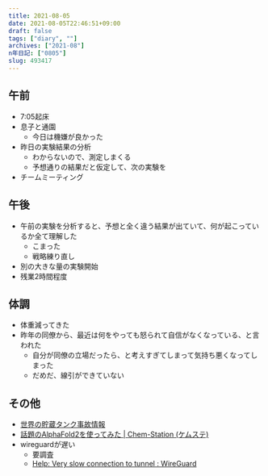```yaml
---
title: 2021-08-05
date: 2021-08-05T22:46:51+09:00
draft: false
tags: ["diary", ""]
archives: ["2021-08"]
n年日記: ["0805"]
slug: 493417
---
```

## 午前
- 7:05起床
- 息子と通園
  - 今日は機嫌が良かった
- 昨日の実験結果の分析
  - わからないので、測定しまくる
  - 予想通りの結果だと仮定して、次の実験を
- チームミーティング
## 午後
- 午前の実験を分析すると、予想と全く違う結果が出ていて、何が起こっているか全て理解した
  - こまった
  - 戦略練り直し
- 別の大きな量の実験開始
- 残業2時間程度
## 体調
- 体重減ってきた
- 昨年の同僚から、最近は何をやっても怒られて自信がなくなっている、と言われた
  - 自分が同僚の立場だったら、と考えすぎてしまって気持ち悪くなってしまった
  - だめだ、線引ができていない
## その他
- [世界の貯蔵タンク事故情報](http://tank-accident.blogspot.com/?m=0)
- [話題のAlphaFold2を使ってみた | Chem-Station (ケムステ)](https://www.chem-station.com/blog/2021/07/alphafold2.html?utm_source=dlvr.it&utm_medium=twitter)
- wireguardが遅い
  - 要調査
  - [Help: Very slow connection to tunnel : WireGuard](https://www.reddit.com/r/WireGuard/comments/eldu0t/help_very_slow_connection_to_tunnel/?utm_source=amp&utm_medium=&utm_content=post_body)